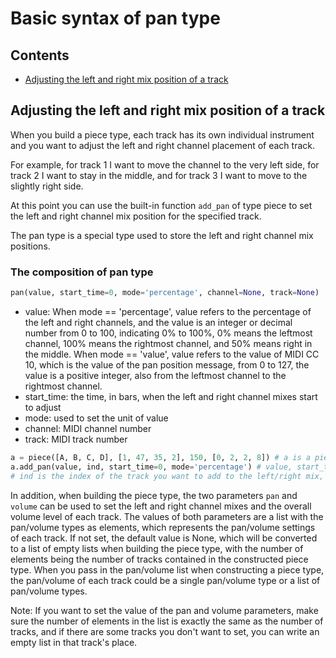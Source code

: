 # Basic syntax of pan type



## Contents

- [Adjusting the left and right mix position of a track](#adjusting-the-left-and-right-mix-position-of-a-track)



## Adjusting the left and right mix position of a track

When you build a piece type, each track has its own individual instrument and you want to adjust the left and right channel placement of each track.  

For example, for track 1 I want to move the channel to the very left side, for track 2 I want to stay in the middle, and for track 3 I want to move to the slightly right side.  

At this point you can use the built-in function `add_pan` of type piece to set the left and right channel mix position for the specified track.  

The pan type is a special type used to store the left and right channel mix positions.

### The composition of pan type

```python
pan(value, start_time=0, mode='percentage', channel=None, track=None)
```

- value: When mode == 'percentage', value refers to the percentage of the left and right channels, and the value is an integer or decimal number from 0 to 100, indicating 0% to 100%, 0% means the leftmost channel, 100% means the rightmost channel, and 50% means right in the middle. When mode == 'value', value refers to the value of MIDI CC 10, which is the value of the pan position message, from 0 to 127, the value is a positive integer, also from the leftmost channel to the rightmost channel.
- start_time: the time, in bars, when the left and right channel mixes start to adjust
- mode: used to set the unit of value
- channel: MIDI channel number
- track: MIDI track number

```python
a = piece([A, B, C, D], [1, 47, 35, 2], 150, [0, 2, 2, 8]) # a is a piece type
a.add_pan(value, ind, start_time=0, mode='percentage') # value, start_time, mode are all construction parameters for the corresponding pan type,
# ind is the index of the track you want to add to the left/right mix, with 0 as the first track
```

In addition, when building the piece type, the two parameters `pan` and `volume` can be used to set the left and right channel mixes and the overall volume level of each track. The values of both parameters are a list with the pan/volume types as elements, which represents the pan/volume settings of each track. If not set, the default value is None, which will be converted to a list of empty lists when building the piece type, with the number of elements being the number of tracks contained in the constructed piece type. When you pass in the pan/volume list when constructing a piece type, the pan/volume of each track could be a single pan/volume type or a list of pan/volume types.

Note: If you want to set the value of the pan and volume parameters, make sure the number of elements in the list is exactly the same as the number of tracks, and if there are some tracks you don't want to set, you can write an empty list in that track's place.

